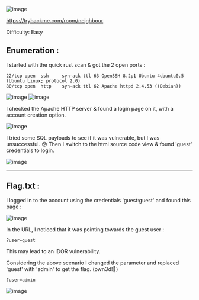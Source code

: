 ![image](https://user-images.githubusercontent.com/87700008/218257125-9ba65283-bebd-4b1e-9f0a-c1562a00fcee.png)

https://tryhackme.com/room/neighbour

Difficulty: Easy

## Enumeration :

I started with the quick rust scan & got the 2 open ports :

    22/tcp open  ssh     syn-ack ttl 63 OpenSSH 8.2p1 Ubuntu 4ubuntu0.5 (Ubuntu Linux; protocol 2.0)
    80/tcp open  http    syn-ack ttl 62 Apache httpd 2.4.53 ((Debian))
    
![image](https://user-images.githubusercontent.com/87700008/218257342-d902f522-46e0-4fbc-8f79-ffad06e4a8ab.png)
![image](https://user-images.githubusercontent.com/87700008/218257374-b103234e-43af-4405-b83c-fca8f0637ed6.png)

I checked the Apache HTTP server & found a login page on it, with a account creation option.

![image](https://user-images.githubusercontent.com/87700008/218257460-7a18fb2e-08e9-4a58-84b9-9bfa52ec12cb.png)

I tried some SQL payloads to see if it was vulnerable, but I was unsuccessful. 😕
Then I switch to the html source code view & found 'guest' credentials to login.

![image](https://user-images.githubusercontent.com/87700008/218258583-8c8e7aec-bbdc-4fcd-afd7-877d5a14b434.png)

-----------------------------------------------------------------------------------------------------------------------------------------------------------------------

## Flag.txt :

I logged in to the account using the credentials 'guest:guest' and found this page :

![image](https://user-images.githubusercontent.com/87700008/218258677-09412a4c-8fce-4134-a777-531f899e9338.png)

In the URL, I noticed that it was pointing towards the guest user :

    ?user=guest
    
This may lead to an IDOR vulnerability.

Considering the above scenario I changed the parameter and replaced 'guest' with 'admin' to get the flag. (pwn3d!🙂)

    ?user=admin
    
![image](https://user-images.githubusercontent.com/87700008/218258862-bda75f3f-51ef-43f7-ab08-807321aec521.png) 
